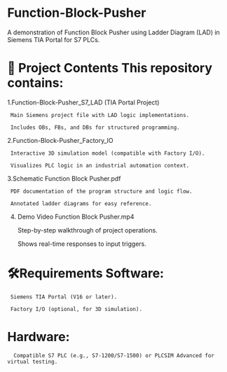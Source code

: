 # Function-Block-Pusher

A demonstration of  Function Block Pusher using Ladder Diagram (LAD) in Siemens TIA Portal for S7 PLCs.

# 📁 Project Contents This repository contains:

1.Function-Block-Pusher_S7_LAD (TIA Portal Project)

     Main Siemens project file with LAD logic implementations.

     Includes OBs, FBs, and DBs for structured programming.

2.Function-Block-Pusher_Factory_IO

     Interactive 3D simulation model (compatible with Factory I/O).

     Visualizes PLC logic in an industrial automation context.

3.Schematic Function Block Pusher.pdf

     PDF documentation of the program structure and logic flow.

     Annotated ladder diagrams for easy reference.

 4. Demo Video Function Block Pusher.mp4

     Step-by-step walkthrough of project operations.

     Shows real-time responses to input triggers.

# 🛠️Requirements Software:

     Siemens TIA Portal (V16 or later).

     Factory I/O (optional, for 3D simulation).

# Hardware:

      Compatible S7 PLC (e.g., S7-1200/S7-1500) or PLCSIM Advanced for virtual testing.

